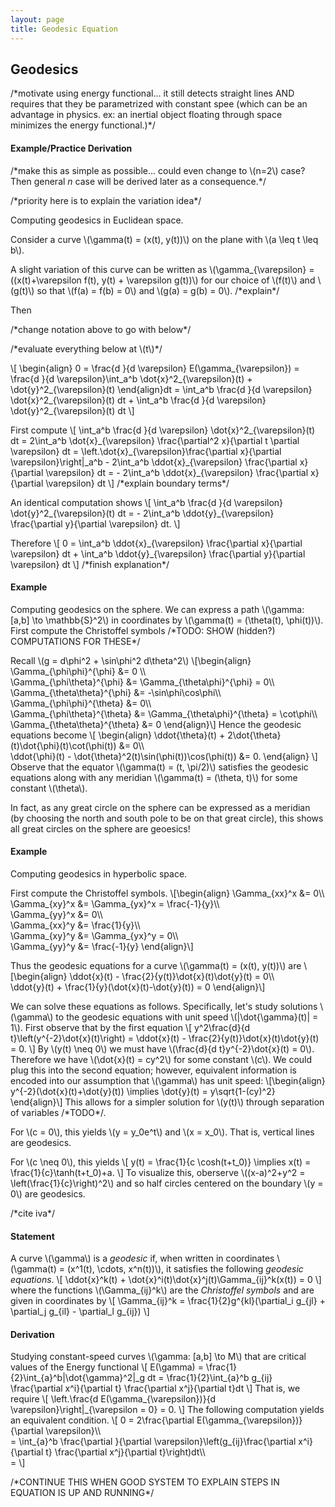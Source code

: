 ```yaml
---
layout: page
title: Geodesic Equation
---
```


## Geodesics

/\*motivate using energy functional... it still detects straight lines AND requires that they be parametrized with constant spee (which can be an advantage in physics. ex: an inertial object floating through space minimizes the energy functional.)\*/

#### Example/Practice Derivation
/\*make this as simple as possible... could even change to \\(n=2\\) case? Then general $n$ case will be derived later as a consequence.\*/

/\*priority here is to explain the variation idea\*/

Computing geodesics in Euclidean space.

Consider a curve \\(\gamma(t) = (x(t), y(t))\\) on the plane with \\(a \leq t \leq b\\).

A slight variation of this curve can be written as \\(\gamma\_{\varepsilon} = ((x(t)+\varepsilon f(t), y(t) + \varepsilon g(t))\\) for our choice of \\(f(t)\\) and \\(g(t)\\) so that \\(f(a) = f(b) = 0\\) and \\(g(a) = g(b) = 0\\). /\*explain\*/

Then

/\*change notation above to go with below\*/

/\*evaluate everything below at \\(t\\)\*/

\\[
\begin{align}
0 = \frac{d }{d \varepsilon} E(\gamma_{\varepsilon})
= \frac{d }{d \varepsilon}\int_a^b \dot{x}^2\_{\varepsilon}(t) + \dot{y}^2\_{\varepsilon}(t)
\end{align}dt
= \int_a^b \frac{d }{d \varepsilon} \dot{x}^2\_{\varepsilon}(t) dt + \int_a^b \frac{d }{d \varepsilon} \dot{y}^2\_{\varepsilon}(t) dt
\\]

First compute
\\[
    \int_a^b \frac{d }{d \varepsilon} \dot{x}^2\_{\varepsilon}(t) dt
    = 2\int_a^b \dot{x}\_{\varepsilon} \frac{\partial^2 x}{\partial t \partial \varepsilon} dt
    = \left.\dot{x}\_{\varepsilon}\frac{\partial x}{\partial \varepsilon}\right\|_a^b - 2\int_a^b \ddot{x}\_{\varepsilon} \frac{\partial x}{\partial \varepsilon} dt
    = - 2\int_a^b \ddot{x}\_{\varepsilon} \frac{\partial x}{\partial \varepsilon} dt
\\]
/\*explain boundary terms\*/

An identical computation shows 
\\[
    \int_a^b \frac{d }{d \varepsilon} \dot{y}^2\_{\varepsilon}(t) dt = - 2\int_a^b \ddot{y}\_{\varepsilon} \frac{\partial y}{\partial \varepsilon} dt.
\\]

Therefore 
\\[
    0 = \int_a^b \ddot{x}\_{\varepsilon} \frac{\partial x}{\partial \varepsilon} dt + \int_a^b \ddot{y}\_{\varepsilon} \frac{\partial y}{\partial \varepsilon} dt
\\]
/\*finish explanation\*/

#### Example
Computing geodesics on the sphere. We can express a path \\(\gamma: [a,b] \to \mathbb{S}^2\\) in coordinates by \\(\gamma(t) = (\theta(t), \phi(t))\\). First compute the Christoffel symbols /\*TODO: SHOW (hidden?) COMPUTATIONS FOR THESE\*/

Recall \\(g = d\phi^2 + \sin\phi^2 d\theta^2\\)
\\[\begin{align}
    \Gamma_{\phi\phi}^{\phi} &= 0 \\\\\
    \Gamma_{\phi\theta}^{\phi} &= \Gamma_{\theta\phi}^{\phi} = 0\\\\\
    \Gamma_{\theta\theta}^{\phi} &= -\sin\phi\cos\phi\\\\\
    \Gamma_{\phi\phi}^{\theta} &= 0\\\\\
    \Gamma_{\phi\theta}^{\theta} &= \Gamma_{\theta\phi}^{\theta} = \cot\phi\\\\\
    \Gamma_{\theta\theta}^{\theta} &= 0
\end{align}\\]
Hence the geodesic equations become
\\[
\begin{align}
    \ddot{\theta}(t) + 2\dot{\theta}(t)\dot{\phi}(t)\cot(\phi(t)) &= 0\\\\\
    \ddot{\phi}(t) - \dot{\theta}^2(t)\sin(\phi(t))\cos(\phi(t)) &= 0.
\end{align}
\\]
Observe that the equator \\(\gamma(t) = (t, \pi/2)\\) satisfies the geodesic equations along with any meridian \\(\gamma(t) = (\theta, t)\\) for some constant \\(\theta\\).

In fact, as any great circle on the sphere can be expressed as a meridian (by choosing the north and south pole to be on that great circle), this shows all great circles on the sphere are geoesics!

#### Example
Computing geodesics in hyperbolic space.

First compute the Christoffel symbols.
\\[\begin{align}
\Gamma_{xx}^x &= 0\\\\\
\Gamma_{xy}^x &= \Gamma_{yx}^x = \frac{-1}{y}\\\\\
\Gamma_{yy}^x &= 0\\\\\
\Gamma_{xx}^y &= \frac{1}{y}\\\\\
\Gamma_{xy}^y &= \Gamma_{yx}^y = 0\\\\\
\Gamma_{yy}^y &= \frac{-1}{y}
\end{align}\\]

Thus the geodesic equations for a curve \\(\gamma(t) = (x(t), y(t))\\) are
\\[\begin{align}
\ddot{x}(t) - \frac{2}{y(t)}\dot{x}(t)\dot{y}(t) = 0\\\\\
\ddot{y}(t) + \frac{1}{y}(\dot{x}(t)-\dot{y}(t)) = 0
\end{align}\\]

We can solve these equations as follows. Specifically, let's study solutions \\(\gamma\\) to the geodesic equations with unit speed \\(\|\dot{\gamma}(t)\| = 1\\). First observe that by the first equation
\\[
    y^2\frac{d}{d t}\left(y^{-2}\dot{x}(t)\right)
    = \ddot{x}(t) - \frac{2}{y(t)}\dot{x}(t)\dot{y}(t) = 0.
\\]
By \\(y(t) \neq 0\\) we must have \\(\frac{d}{d t}y^{-2}\dot{x}(t) = 0\\). Therefore we have \\(\dot{x}(t) = cy^2\\) for some constant \\(c\\). We could plug this into the second equation; however, equivalent information is encoded into our assumption that \\(\gamma\\) has unit speed:
\\[\begin{align}
    y^{-2}(\dot{x}(t)+\dot{y}(t)) \implies \dot{y}(t) = y\sqrt{1-(cy)^2}
\end{align}\\]
This allows for a simpler solution for \\(y(t)\\) through separation of variables /\*TODO\*/.

For \\(c = 0\\), this yields \\(y = y_0e^t\\) and \\(x = x_0\\). That is, vertical lines are geodesics.

For \\(c \neq 0\\), this yields
\\[
    y(t) = \frac{1}{c \cosh(t+t_0)} \implies x(t) = \frac{1}{c}\tanh(t+t_0)+a.
\\]
To visualize this, oberserve 
\\((x-a)^2+y^2 = \left(\frac{1}{c}\right)^2\\) and so half circles centered on the boundary \\(y = 0\\) are geodesics.

/\*cite iva\*/


#### Statement
A curve \\(\gamma\\) is a *geodesic* if, when written in coordinates \\(\gamma(t) = (x^1(t), \cdots, x^n(t))\\), it satisfies the following *geodesic equations*.
\\[
    \ddot{x}^k(t) + \dot{x}^i(t)\dot{x}^j(t)\Gamma_{ij}^k(x(t)) = 0
\\]
where the functions \\(\Gamma_{ij}^k\\) are the *Christoffel symbols* and are given in coordinates by
\\[
    \Gamma_{ij}^k = \frac{1}{2}g^{kl}(\partial_i g_{jl} + \partial_j g_{il} - \partial_l g_{ij})
\\]

#### Derivation
Studying constant-speed curves \\(\gamma: [a,b] \to M\\) that are critical values of the Energy functional
\\[
    E(\gamma) 
    = \frac{1}{2}\int_{a}^b\|\dot{\gamma}^2\|\_g dt
    = \frac{1}{2}\int_{a}^b g_{ij} \frac{\partial x^i}{\partial t} \frac{\partial x^j}{\partial t}dt
\\]
That is, we require
\\[
    \left.\frac{d E(\gamma_{\varepsilon})}{d \varepsilon}\right\|\_{\varepsilon = 0} = 0.
\\]
The following computation yields an equivalent condition.
\\[
    0 = 2\frac{\partial E(\gamma_{\varepsilon})}{\partial \varepsilon}\\\\\
    = \int_{a}^b \frac{\partial }{\partial \varepsilon}\left(g_{ij}\frac{\partial x^i}{\partial t} \frac{\partial x^j}{\partial t}\right)dt\\\\\
    = 
\\]

/\*CONTINUE THIS WHEN GOOD SYSTEM TO EXPLAIN STEPS IN EQUATION IS UP AND RUNNING\*/
